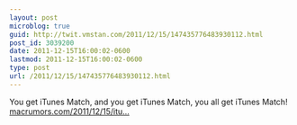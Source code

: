 ```yaml
---
layout: post
microblog: true
guid: http://twit.vmstan.com/2011/12/15/147435776483930112.html
post_id: 3039200
date: 2011-12-15T16:00:02-0600
lastmod: 2011-12-15T16:00:02-0600
type: post
url: /2011/12/15/147435776483930112.html
---
```

You get iTunes Match, and you get iTunes Match, you all get iTunes Match! <a href="http://www.macrumors.com/2011/12/15/itunes-match-goes-live-internationally/">macrumors.com/2011/12/15/itu…</a>
